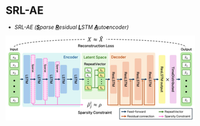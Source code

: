 # SRL-AE
* <i>SRL-AE (<u><b>S</b></u>parse <u><b>R</u></b>esidual  <u><b>L</u></b>STM <u><b>A</u></b>uto<b>e</b>ncoder)</i>

![SRL-AE_Model](./figures/SRL-AE%20Architecture.jpg)
